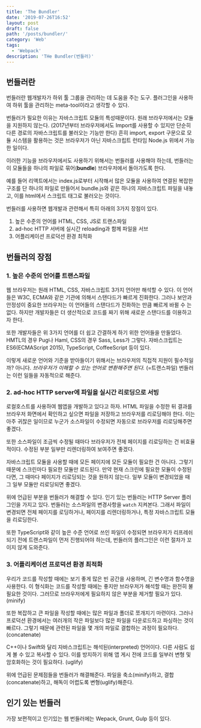 ```yaml
---
title: 'The Bundler'
date: '2019-07-26T16:52'
layout: post
draft: false
path: '/posts/bundler/'
category: 'Web'
tags:
  - 'Webpack'
description: 'THe Bundler(번들러)'
---
```


## 번들러란

번들러란 웹개발자가 하위 툴 그룹을 관리하는 데 도움을 주는 도구. 플러그인을 사용하여 하위 툴을 관리하는 meta-tool이라고 생각할 수 있다.

번들러가 필요한 이유는 자바스크립트 모듈의 특성때문이다. 원래 브라우저에서는 모듈을 지원하지 않는다. (2017년부터 브라우저에서도 Import를 사용할 수 있지만 단순히 다른 경로의 자바스크립트를 불러오는 기능만 한다) 흔히 import, export 구문으로 모듈 시스템을 활용하는 것은 브라우저가 아닌 자바스크립트 런타임 Node.js 위에서 가능한 일이다.

이러한 기능을 브라우저에서도 사용하기 위해서는 번들러를 사용해야 하는데, 번들러는 이 모듈들을 하나의 파일로 묶어(**bundle**) 브라우저에서 돌아가도록 한다.

예를 들어 리액트에서는 index.js로부터 시작해서 많은 모듈을 사용하여 연결된 복잡한 구조를 단 하나의 파일로 만들어서 bundle.js와 같은 하나의 자바스크립트 파일을 내놓고, 이를 html에서 스크립트 태그로 불러오는 것이다.

번들러를 사용하면 웹개발과 관련해서 특히 아래의 3가지 장점이 있다.

1.  높은 수준의 언어를 HTML, CSS, JS로 트랜스파일
2.  ad-hoc HTTP 서버에 실시간 reloading과 함께 파일을 서브
3.  어플리케이션 프로덕션 환경 최적화

## 번들러의 장점

### 1. 높은 수준의 언어를 트랜스파일

웹 브라우저는 원래 HTML, CSS, 자바스크립트 3가지 언어만 해석할 수 있다. 이 언어들은 W3C, ECMA와 같은 기관에 의해서 스탠다드가 빠르게 진화한다. 그러나 보안과 안정성이 중요한 브라우저는 이 언어들의 스탠다드가 진화하는 만큼 빠르게 바뀔 수 는 없다. 하지만 개발자들은 더 생산적으로 코드를 짜기 위해 새로운 스탠다드를 이용하고자 한다.

또한 개발자들은 위 3가지 언어를 더 쉽고 간결하게 하기 위한 언어들을 만들었다. HMTL의 경우 Pug나 Haml, CSS의 경우 Sass, Less가 그렇다. 자바스크립트는 ES6(ECMAScript 2015), TypeScript, CoffeeScript 등이 있다.

이렇게 새로운 언어와 기준을 받아들이기 위해서는 브라우저의 직접적 지원이 필수적일까? 아니다. _브라우저가 이해할 수 있는 언어로 변환해주면 된다._ (=트랜스파일) 번들러는 이런 일들을 자동적으로 해준다.

### 2. ad-hoc HTTP server에 파일을 실시간 리로딩으로 서빙

로컬호스트를 사용하여 웹앱을 개발하고 있다고 하자. HTML 파일을 수정한 뒤 결과를 브라우저 화면에서 확인하고 싶으면 파일을 저장하고 브라우저를 리로딩해야 한다. 이는 아주 귀찮은 일이므로 누군가 소스파일이 수정되면 자동으로 브라우저를 리로딩해주면 좋겠다.

또한 소스파일이 조금씩 수정될 때마다 브라우저가 전체 페이지를 리로딩하는 건 비효율적이다. 수정된 부분 일부만 리렌더링하여 보여주면 좋겠다.

자바스크립트 모듈을 사용할 때에 모든 페이지에 모든 모듈이 필요한 건 아니다. 그렇기 때문에 스크린마다 필요한 모듈만 로드된다. 만약 현재 스크린에 필요한 모듈이 수정된다면, 그 때마다 페이지가 리로딩되는 것을 원하지 않는다. 일부 모듈이 변경되었을 때 그 일부 모듈만 리로딩되면 좋겠다.

위에 언급된 부분을 번들러가 해결할 수 있다. 인기 있는 번들러는 HTTP Server 플러그인을 가지고 있다. 번들러는 소스파일의 변경사항을 `watch` 지켜본다. 그래서 파일이 변경되면 전체 페이지를 로딩하거나, 페이지를 리렌더링하거나, 특정 자바스크립트 모듈을 리로딩한다.

또한 TypeScript와 같이 높은 수준 언어로 쓰인 파일이 수정되면 브라우저가 리프레쉬되기 전에 트랜스파일이 먼저 진행되어야 하는데, 번들러의 플러그인은 이런 절차가 꼬이지 않게 도와준다.

### 3. 어플리케이션 프로덕션 환경 최적화

우리가 코드를 작성할 때에는 보기 좋게 많은 빈 공간을 사용하며, 긴 변수명과 함수명을 사용한다. 이 형식화는 코드를 작성할 때에는 좋지만 브라우저가 해석할 때는 완전히 불필요한 것이다. 그러므로 브라우저에게 필요하지 않은 부분을 제거할 필요가 있다.(minify)

또한 복잡하고 큰 파일을 작성할 때에는 많은 파일과 폴더로 쪼개지기 마련이다. 그러나 프로덕션 환경에서는 여러개의 작은 파일보다 많은 파일을 다운로드하고 파싱하는 것이 빠르다. 그렇기 때문에 관련된 파일을 몇 개의 파일로 결합하는 과정이 필요하다. (concatenate)

C++이나 Swift와 달리 자바스크립트는 해석된(interpreted) 언어이다. 다른 사람도 쉽게 볼 수 있고 복사할 수 있다. 이를 방지하기 위해 앱 게시 전에 코드를 일부러 변형 및 암호화하는 것이 필요하다. (uglify)

위에 언급된 문제점들을 번들러가 해결해준다. 파일을 축소(minify)하고, 결합(concatenate)하고, 해독이 어렵도록 변형(uglify)해준다.

## 인기 있는 번들러

가장 보편적이고 인기있는 웹 번들러에는 Wepack, Grunt, Gulp 등이 있다.
